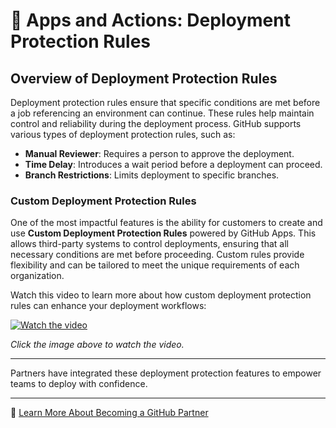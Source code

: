 # 🚀 Apps and Actions: Deployment Protection Rules

## Overview of Deployment Protection Rules

Deployment protection rules ensure that specific conditions are met before a job referencing an environment can continue. These rules help maintain control and reliability during the deployment process. GitHub supports various types of deployment protection rules, such as:

- **Manual Reviewer**: Requires a person to approve the deployment.
- **Time Delay**: Introduces a wait period before a deployment can proceed.
- **Branch Restrictions**: Limits deployment to specific branches.

### Custom Deployment Protection Rules

One of the most impactful features is the ability for customers to create and use **Custom Deployment Protection Rules** powered by GitHub Apps. This allows third-party systems to control deployments, ensuring that all necessary conditions are met before proceeding. Custom rules provide flexibility and can be tailored to meet the unique requirements of each organization.

Watch this video to learn more about how custom deployment protection rules can enhance your deployment workflows:

[![Watch the video](https://img.youtube.com/vi/10J40Euwu7I/0.jpg)](https://www.youtube.com/watch?v=10J40Euwu7I)

*Click the image above to watch the video.*

---

Partners have integrated these deployment protection features to empower teams to deploy with confidence.

---
🔗 [Learn More About Becoming a GitHub Partner](https://partner.github.com/)